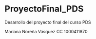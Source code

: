 # ProyectoFinal_PDS
Desarrollo del proyecto final del curso PDS

Mariana Noreña Vásquez
CC 1000411870
